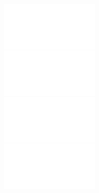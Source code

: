 ![Lab6_lista](Notatki/Semestr%202/Programowanie%20obiektowe/Labolatoria/Labolatoria%206/Lab6_lista.pdf)
![Sklep](Notatki/Semestr%202/Programowanie%20obiektowe/Labolatoria/Labolatoria%206/Sklep.java)
![Warzywa](Notatki/Semestr%202/Programowanie%20obiektowe/Labolatoria/Labolatoria%206/Warzywa.java)
![DataPrzydatnosci](Notatki/Semestr%202/Programowanie%20obiektowe/Labolatoria/Labolatoria%206/DataPrzydatnosci.java)
